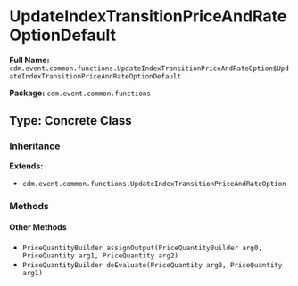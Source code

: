 # UpdateIndexTransitionPriceAndRateOptionDefault

**Full Name:** `cdm.event.common.functions.UpdateIndexTransitionPriceAndRateOption$UpdateIndexTransitionPriceAndRateOptionDefault`

**Package:** `cdm.event.common.functions`

## Type: Concrete Class

### Inheritance

**Extends:**
- `cdm.event.common.functions.UpdateIndexTransitionPriceAndRateOption`

### Methods

#### Other Methods

- `PriceQuantityBuilder assignOutput(PriceQuantityBuilder arg0, PriceQuantity arg1, PriceQuantity arg2)`
- `PriceQuantityBuilder doEvaluate(PriceQuantity arg0, PriceQuantity arg1)`

